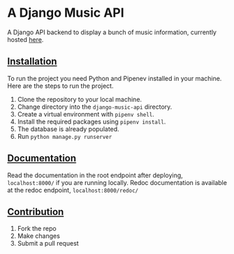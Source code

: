 # A Django Music API

A Django API backend to display a bunch of music information, currently hosted <a href="https://apimusic.kasyoki.africa/">here</a>.

## <u><b>Installation</b></u>

To run the project you need Python and Pipenev installed in your machine. Here are the steps to run the project.

1. Clone the repository to your local machine.
2. Change directory into the `django-music-api` directory.
3. Create a virtual environment with `pipenv shell`.
4. Install the required packages using `pipenv install`.
5. The database is already populated.
6. Run `python manage.py runserver`

## <u><b>Documentation</b></u>

Read the documentation in the root endpoint after deploying, `localhost:8000/` if you are running locally. Redoc documentation is available at the redoc endpoint, `localhost:8000/redoc/`

## <u><b>Contribution</b></u>

1. Fork the repo
2. Make changes
3. Submit a pull request
